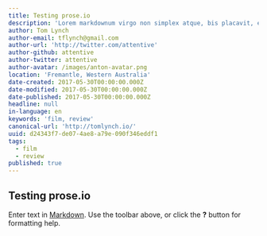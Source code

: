```yaml
---
title: Testing prose.io
description: 'Lorem markdownum virgo non simplex atque, bis placavit, est frondentis aera.'
author: Tom Lynch
author-email: tflynch@gmail.com
author-url: 'http://twitter.com/attentive'
author-github: attentive
author-twitter: attentive
author-avatar: /images/anton-avatar.png
location: 'Fremantle, Western Australia'
date-created: 2017-05-30T00:00:00.000Z
date-modified: 2017-05-30T00:00:00.000Z
date-published: 2017-05-30T00:00:00.000Z
headline: null
in-language: en
keywords: 'film, review'
canonical-url: 'http://tomlynch.io/'
uuid: d24343f7-de07-4ae8-a79e-090f346eddf1
tags:
  - film
  - review
published: true
---
```

## Testing prose.io

Enter text in [Markdown](http://daringfireball.net/projects/markdown/). Use the toolbar above, or click the **?** button for formatting help.
